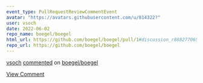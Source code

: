 ```yaml
---
event_type: PullRequestReviewCommentEvent
avatar: "https://avatars.githubusercontent.com/u/814322?"
user: vsoch
date: 2022-06-02
repo_name: boegel/boegel
html_url: https://github.com/boegel/boegel/pull/1#discussion_r888277065
repo_url: https://github.com/boegel/boegel
---
```


<a href='https://github.com/vsoch' target='_blank'>vsoch</a> <a href='https://github.com/boegel/boegel/pull/1#discussion_r888277065' target='_blank'>commented</a> on <a href='https://github.com/boegel/boegel' target='_blank'>boegel/boegel</a>

<a href='https://github.com/boegel/boegel/pull/1#discussion_r888277065' target='_blank'>View Comment</a>